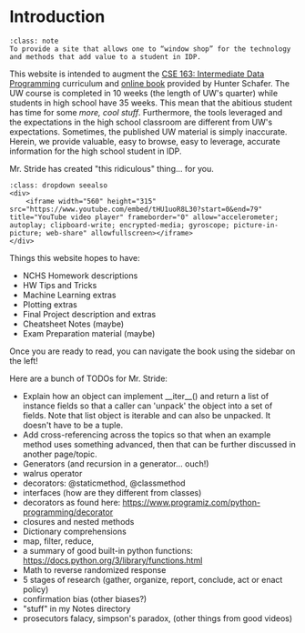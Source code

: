 
# <i class="fas fa-hand-sparkles fa-fw"></i> Introduction

```{admonition} Website Mission
:class: note
To provide a site that allows one to “window shop” for the technology and methods that add value to a student in IDP.  
```

This website is intended to augment the [CSE 163: Intermediate Data Programming](https://courses.cs.washington.edu/courses/cse163) curriculum and [online book](https://cse163.github.io/book) provided by Hunter Schafer. The UW course is completed in 10 weeks (the length of UW's quarter) while students in high school have 35 weeks. This mean that the abitious student has time for some _more, cool stuff_. Furthermore, the tools leveraged and the expectations in the high school classroom are different from UW's expectations. Sometimes, the published UW material is simply inaccurate. Herein, we provide valuable, easy to browse, easy to leverage, accurate information for the high school student in IDP.  

Mr. Stride has created "this ridiculous" thing... for you.
```{admonition} Video Reference
:class: dropdown seealso
<div>
    <iframe width="560" height="315" src="https://www.youtube.com/embed/tHU1uoR8L30?start=0&end=79" title="YouTube video player" frameborder="0" allow="accelerometer; autoplay; clipboard-write; encrypted-media; gyroscope; picture-in-picture; web-share" allowfullscreen></iframe>
</div>
```



Things this website hopes to have:
* NCHS Homework descriptions
* HW Tips and Tricks
* Machine Learning extras
* Plotting extras
* Final Project description and extras
* Cheatsheet Notes (maybe)
* Exam Preparation material (maybe)

Once you are ready to read, you can navigate the book using the sidebar on the left!  
  
Here are a bunch of TODOs for Mr. Stride:  
* Explain how an object can implement \_\_iter\_\_() and return a list of instance fields so that a caller can 'unpack' the object into a set of fields. Note that list object is iterable and can also be unpacked. It doesn't have to be a tuple.  
* Add cross-referencing across the topics so that when an example method uses something advanced, then that can be further discussed in another page/topic.  
* Generators (and recursion in a generator... ouch!)  
* walrus operator  
* decorators: @staticmethod, @classmethod  
* interfaces (how are they different from classes)  
* decorators as found here: https://www.programiz.com/python-programming/decorator  
* closures and nested methods  
* Dictionary comprehensions  
* map, filter, reduce,  
* a summary of good built-in python functions: https://docs.python.org/3/library/functions.html   
* Math to reverse randomized response   
* 5 stages of research (gather, organize, report, conclude, act or enact policy)
* confirmation bias  (other biases?)   
* "stuff" in my Notes directory   
* prosecutors falacy, simpson's paradox, (other things from good videos)  


